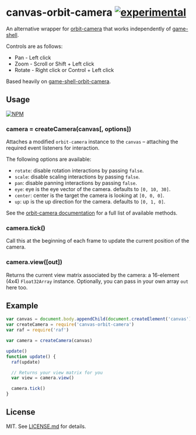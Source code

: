 # canvas-orbit-camera [![experimental](http://badges.github.io/stability-badges/dist/experimental.svg)](http://github.com/badges/stability-badges)

An alternative wrapper for
[orbit-camera](http://github.com/mikolalysenko/orbit-camera) that works
independently of [game-shell](http://github.com/mikolalysenko/game-shell).

Controls are as follows:

* Pan - Left click
* Zoom - Scroll or Shift + Left click
* Rotate - Right click or Control + Left click

Based heavily on
[game-shell-orbit-camera](http://github.com/mikolalysenko/game-shell-orbit-camera).

## Usage

[![NPM](https://nodei.co/npm/canvas-orbit-camera.png)](https://nodei.co/npm/canvas-orbit-camera/)

### camera = createCamera(canvas[, options])

Attaches a modified `orbit-camera` instance to the `canvas` – attaching the
required event listeners for interaction.

The following options are available:

* `rotate`: disable rotation interactions by passing `false`.
* `scale`: disable scaling interactions by passing `false`.
* `pan`: disable panning interactions by passing `false`.
* `eye`: eye is the eye vector of the camera. defaults to `[0, 10, 30]`.
* `center`: center is the target the camera is looking at `[0, 0, 0]`.
* `up`: up is the up direction for the camera. defaults to `[0, 1, 0]`.

See the [orbit-camera documentation](https://github.com/mikolalysenko/orbit-camera#readme)
for a full list of available methods.

### camera.tick()

Call this at the beginning of each frame to update the current position of the
camera.

### camera.view([out])

Returns the current view matrix associated by the camera: a 16-element (4x4)
`Float32Array` instance. Optionally, you can pass in your own array `out` here
too.

## Example

``` javascript
var canvas = document.body.appendChild(document.createElement('canvas'))
var createCamera = require('canvas-orbit-camera')
var raf = require('raf')

var camera = createCamera(canvas)

update()
function update() {
  raf(update)

  // Returns your view matrix for you
  var view = camera.view()

  camera.tick()
}
```

## License

MIT. See [LICENSE.md](http://github.com/hughsk/canvas-orbit-camera/blob/master/LICENSE.md) for details.
